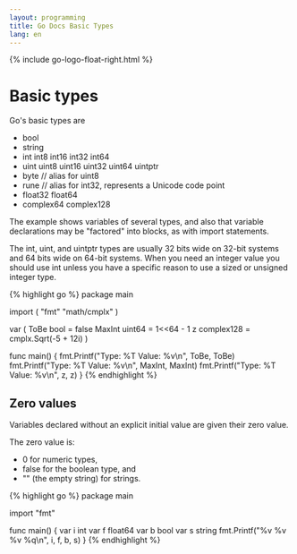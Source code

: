 ```yaml
---
layout: programming
title: Go Docs Basic Types
lang: en
---
```

{% include go-logo-float-right.html %}

# Basic types

Go's basic types are

* bool
* string
* int  int8  int16  int32  int64
* uint uint8 uint16 uint32 uint64 uintptr
* byte // alias for uint8
* rune // alias for int32, represents a Unicode code point
* float32 float64
* complex64 complex128

The example shows variables of several types, and also that variable declarations may be "factored" into blocks, as with import statements.

The int, uint, and uintptr types are usually 32 bits wide on 32-bit systems and 64 bits wide on 64-bit systems. When you need an integer value you should use int unless you have a specific reason to use a sized or unsigned integer type.

{% highlight go %}
package main

import (
  "fmt"
  "math/cmplx"
)

var (
  ToBe   bool       = false
  MaxInt uint64     = 1<<64 - 1
  z      complex128 = cmplx.Sqrt(-5 + 12i)
)

func main() {
  fmt.Printf("Type: %T Value: %v\n", ToBe, ToBe)
  fmt.Printf("Type: %T Value: %v\n", MaxInt, MaxInt)
  fmt.Printf("Type: %T Value: %v\n", z, z)
}
{% endhighlight %}

## Zero values

Variables declared without an explicit initial value are given their zero value.

The zero value is:

  * 0 for numeric types,
  * false for the boolean type, and
  * "" (the empty string) for strings.

{% highlight go %}
package main

import "fmt"

func main() {
  var i int
  var f float64
  var b bool
  var s string
    fmt.Printf("%v %v %v %q\n", i, f, b, s)
  }
{% endhighlight %}


